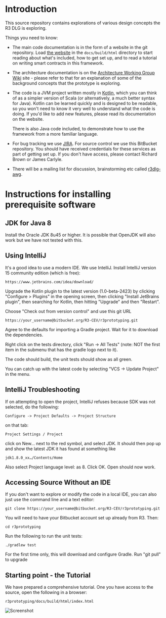 # Introduction

This source repository contains explorations of various design concepts the R3 DLG is exploring.

Things you need to know:

* The main code documentation is in the form of a website in the git repository. Load [the website](docs/build/html/index.html)
  in the `docs/build/html` directory to start reading about what's included, how to get set up, and to read a tutorial
  on writing smart contracts in this framework.
  
* The architecture documentation is on the [Architecture Working Group Wiki](https://r3-cev.atlassian.net/wiki/display/AWG/Architecture+Working+Group) site - please
  refer to that for an explanation of some of the background concepts that the prototype is exploring.

* The code is a JVM project written mostly in [Kotlin](https://kotlinlang.org/), which you can think of as a simpler
  version of Scala (or alternatively, a much better syntax for Java). Kotlin can be learned quickly and is designed
  to be readable, so you won't need to know it very well to understand what the code is doing. If you'd like to
  add new features, please read its documentation on the website.

  There is also Java code included, to demonstrate how to use the framework from a more familiar language.

* For bug tracking we use [JIRA](https://r3-cev.atlassian.net/secure/RapidBoard.jspa?rapidView=9&projectKey=PD). For source control we use this BitBucket
  repository. You should have received credentials for these
  services as part of getting set up. If you don't have access, please contact Richard Brown or James Carlyle.

* There will be a mailing list for discussion, brainstorming etc called [r3dlg-awg](https://groups.google.com/forum/#!forum/r3dlg-awg). 

# Instructions for installing prerequisite software

## JDK  for Java 8

Install the Oracle JDK 8u45 or higher. It is possible that OpenJDK will also work but we have not tested with this.

## Using IntelliJ

It's a good idea to use a modern IDE.  We use IntelliJ.  Install IntelliJ version 15 community edition (which is free):

    https://www.jetbrains.com/idea/download/
    
Upgrade the Kotlin plugin to the latest version (1.0-beta-2423) by clicking "Configure > Plugins" in the opening screen, 
then clicking "Install JetBrains plugin", then searching for Kotlin, then hitting "Upgrade" and then "Restart".

Choose "Check out from version control" and use this git URL

    https://your_username@bitbucket.org/R3-CEV/r3prototyping.git

Agree to the defaults for importing a Gradle project. Wait for it to download the dependencies.

Right click on the tests directory, click "Run -> All Tests" (note: NOT the first item in the submenu that has the gradle logo next to it).

The code should build, the unit tests should show as all green.

You can catch up with the latest code by selecting "VCS -> Update Project" in the menu.

## IntelliJ Troubleshooting
If on attempting to open the project, IntelliJ refuses because SDK was not selected, do the following:

    Configure -> Project Defaults -> Project Structure

on that tab:

    Project Settings / Project

click on New… next to the red <No SDK> symbol, and select JDK.  It should then pop up and show the latest JDK it has found at something like

    jdk1.8.0_xx…/Contents/Home

Also select Project language level: as 8.  Click OK.  Open should now work.

## Accessing Source Without an IDE

If you don't want to explore or modify the code in a local IDE, you can also just use the command line and a text editor:

    git clone https://your_username@bitbucket.org/R3-CEV/r3prototyping.git

You will need to have your Bitbucket account set up already from R3. Then:

    cd r3prototyping

Run the following to run the unit tests:

    ./gradlew test

For the first time only, this will download and configure Gradle.
Run "git pull" to upgrade

## Starting point - the Tutorial

We have prepared a comprehensive tutorial.
One you have access to the source, open the following in a browser:

    r3prototyping/docs/build/html/index.html
 
![Screenshot](https://r3-cev.atlassian.net/wiki/download/attachments/3441064/Screen%20Shot%202015-12-10%20at%2010.43.06.png)